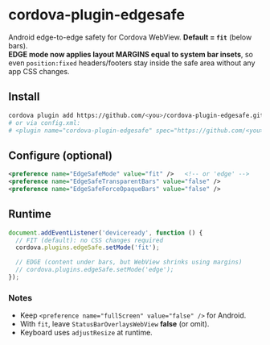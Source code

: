 # cordova-plugin-edgesafe

Android edge-to-edge safety for Cordova WebView. **Default = `fit`** (below bars).  
**EDGE mode now applies layout MARGINS equal to system bar insets**, so even `position:fixed` headers/footers stay inside the safe area without any app CSS changes.

## Install
```bash
cordova plugin add https://github.com/<you>/cordova-plugin-edgesafe.git
# or via config.xml:
# <plugin name="cordova-plugin-edgesafe" spec="https://github.com/<you>/cordova-plugin-edgesafe.git" />
```

## Configure (optional)
```xml
<preference name="EdgeSafeMode" value="fit" />   <!-- or 'edge' -->
<preference name="EdgeSafeTransparentBars" value="false" />
<preference name="EdgeSafeForceOpaqueBars" value="false" />
```

## Runtime
```js
document.addEventListener('deviceready', function () {
  // FIT (default): no CSS changes required
  cordova.plugins.edgeSafe.setMode('fit');

  // EDGE (content under bars, but WebView shrinks using margins)
  // cordova.plugins.edgeSafe.setMode('edge');
});
```

### Notes
- Keep `<preference name="fullScreen" value="false" />` for Android.
- With `fit`, leave `StatusBarOverlaysWebView` **false** (or omit).
- Keyboard uses `adjustResize` at runtime.
